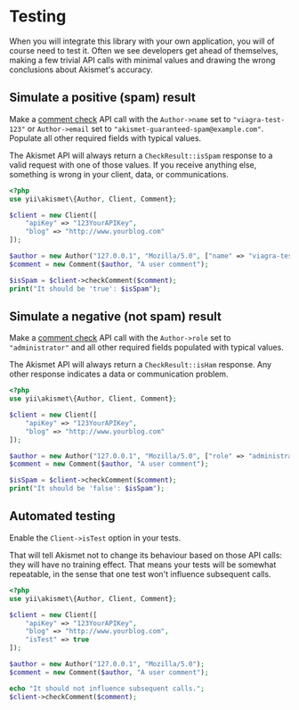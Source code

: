 # Testing
When you will integrate this library with your own application, you will of course need to test it. Often we see developers get ahead of themselves, making a few trivial API calls with minimal values and drawing the wrong conclusions about Akismet's accuracy.

## Simulate a positive (spam) result
Make a [comment check](../features/comment_check.md) API call with the `Author->name` set to `"viagra-test-123"` or `Author->email` set to `"akismet-guaranteed-spam@example.com"`. Populate all other required fields with typical values.

The Akismet API will always return a `CheckResult::isSpam` response to a valid request with one of those values. If you receive anything else, something is wrong in your client, data, or communications.

```php
<?php
use yii\akismet\{Author, Client, Comment};

$client = new Client([
	"apiKey" => "123YourAPIKey",
	"blog" => "http://www.yourblog.com"
]);

$author = new Author("127.0.0.1", "Mozilla/5.0", ["name" => "viagra-test-123"]);
$comment = new Comment($author, "A user comment");

$isSpam = $client->checkComment($comment);
print("It should be 'true': $isSpam");
```

## Simulate a negative (not spam) result
Make a [comment check](../features/comment_check.md) API call with the `Author->role` set to `"administrator"` and all other required fields populated with typical values.

The Akismet API will always return a `CheckResult::isHam` response. Any other response indicates a data or communication problem.

```php
<?php
use yii\akismet\{Author, Client, Comment};

$client = new Client([
	"apiKey" => "123YourAPIKey",
	"blog" => "http://www.yourblog.com"
]);

$author = new Author("127.0.0.1", "Mozilla/5.0", ["role" => "administrator"]);
$comment = new Comment($author, "A user comment");

$isSpam = $client->checkComment($comment);
print("It should be 'false': $isSpam");
```

## Automated testing
Enable the `Client->isTest` option in your tests.

That will tell Akismet not to change its behaviour based on those API calls: they will have no training effect. That means your tests will be somewhat repeatable, in the sense that one test won't influence subsequent calls.

```php
<?php
use yii\akismet\{Author, Client, Comment};

$client = new Client([
	"apiKey" => "123YourAPIKey",
	"blog" => "http://www.yourblog.com",
	"isTest" => true
]);

$author = new Author("127.0.0.1", "Mozilla/5.0");
$comment = new Comment($author, "A user comment");

echo "It should not influence subsequent calls.";
$client->checkComment($comment);
```
